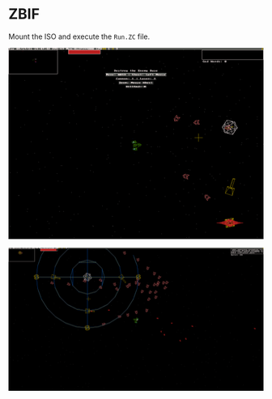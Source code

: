 # ZBIF

Mount the ISO and execute the `Run.ZC` file.

![](/screenshots/screenshot0.png)

![](/screenshots/screenshot1.png)
